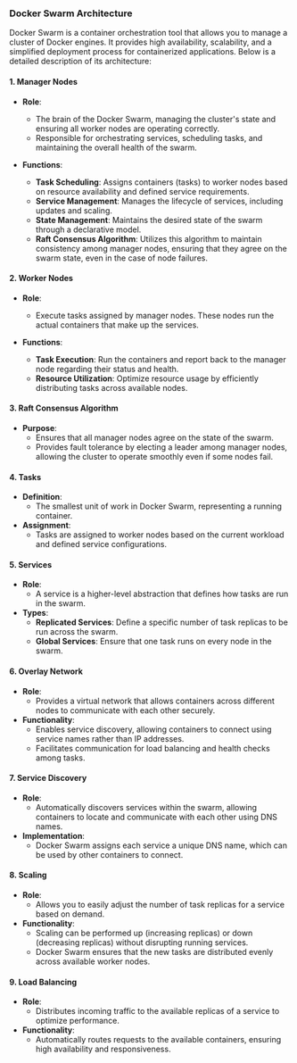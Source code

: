 ### Docker Swarm Architecture

Docker Swarm is a container orchestration tool that allows you to manage a cluster of Docker engines. It provides high availability, scalability, and a simplified deployment process for containerized applications. Below is a detailed description of its architecture:

#### 1. **Manager Nodes**
- **Role**: 
  - The brain of the Docker Swarm, managing the cluster's state and ensuring all worker nodes are operating correctly.
  - Responsible for orchestrating services, scheduling tasks, and maintaining the overall health of the swarm.

- **Functions**:
  - **Task Scheduling**: Assigns containers (tasks) to worker nodes based on resource availability and defined service requirements.
  - **Service Management**: Manages the lifecycle of services, including updates and scaling.
  - **State Management**: Maintains the desired state of the swarm through a declarative model.
  - **Raft Consensus Algorithm**: Utilizes this algorithm to maintain consistency among manager nodes, ensuring that they agree on the swarm state, even in the case of node failures.

#### 2. **Worker Nodes**
- **Role**: 
  - Execute tasks assigned by manager nodes. These nodes run the actual containers that make up the services.

- **Functions**:
  - **Task Execution**: Run the containers and report back to the manager node regarding their status and health.
  - **Resource Utilization**: Optimize resource usage by efficiently distributing tasks across available nodes.

#### 3. **Raft Consensus Algorithm**
- **Purpose**: 
  - Ensures that all manager nodes agree on the state of the swarm.
  - Provides fault tolerance by electing a leader among manager nodes, allowing the cluster to operate smoothly even if some nodes fail.

#### 4. **Tasks**
- **Definition**: 
  - The smallest unit of work in Docker Swarm, representing a running container.
- **Assignment**: 
  - Tasks are assigned to worker nodes based on the current workload and defined service configurations.

#### 5. **Services**
- **Role**: 
  - A service is a higher-level abstraction that defines how tasks are run in the swarm.
- **Types**:
  - **Replicated Services**: Define a specific number of task replicas to be run across the swarm.
  - **Global Services**: Ensure that one task runs on every node in the swarm.

#### 6. **Overlay Network**
- **Role**: 
  - Provides a virtual network that allows containers across different nodes to communicate with each other securely.
- **Functionality**:
  - Enables service discovery, allowing containers to connect using service names rather than IP addresses.
  - Facilitates communication for load balancing and health checks among tasks.

#### 7. **Service Discovery**
- **Role**: 
  - Automatically discovers services within the swarm, allowing containers to locate and communicate with each other using DNS names.
- **Implementation**:
  - Docker Swarm assigns each service a unique DNS name, which can be used by other containers to connect.

#### 8. **Scaling**
- **Role**: 
  - Allows you to easily adjust the number of task replicas for a service based on demand.
- **Functionality**:
  - Scaling can be performed up (increasing replicas) or down (decreasing replicas) without disrupting running services.
  - Docker Swarm ensures that the new tasks are distributed evenly across available worker nodes.

#### 9. **Load Balancing**
- **Role**: 
  - Distributes incoming traffic to the available replicas of a service to optimize performance.
- **Functionality**:
  - Automatically routes requests to the available containers, ensuring high availability and responsiveness.


<!--stackedit_data:
eyJoaXN0b3J5IjpbMTc1OTQ5MDUxNF19
-->